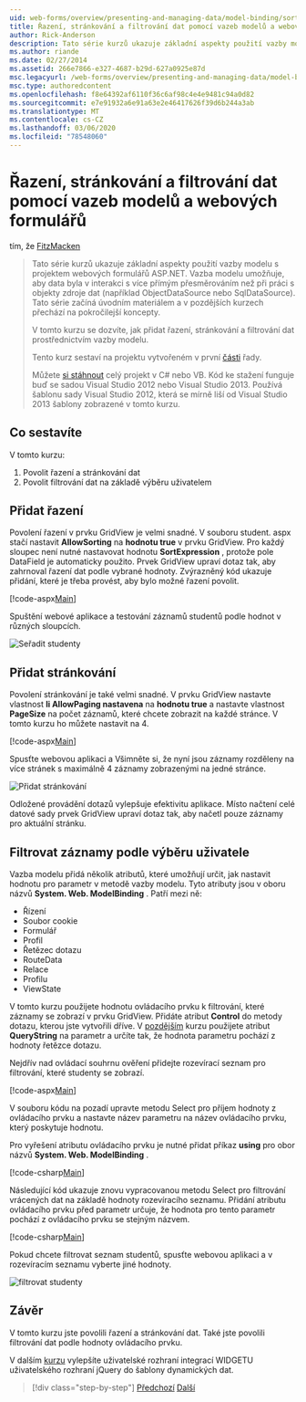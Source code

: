 ```yaml
---
uid: web-forms/overview/presenting-and-managing-data/model-binding/sorting-paging-and-filtering-data
title: Řazení, stránkování a filtrování dat pomocí vazeb modelů a webových formulářů | Microsoft Docs
author: Rick-Anderson
description: Tato série kurzů ukazuje základní aspekty použití vazby modelu s projektem webových formulářů ASP.NET. Vazba modelu umožňuje interakci dat více-...
ms.author: riande
ms.date: 02/27/2014
ms.assetid: 266e7866-e327-4687-b29d-627a0925e87d
msc.legacyurl: /web-forms/overview/presenting-and-managing-data/model-binding/sorting-paging-and-filtering-data
msc.type: authoredcontent
ms.openlocfilehash: f8e64392af6110f36c6af98c4e4e9481c94a0d82
ms.sourcegitcommit: e7e91932a6e91a63e2e46417626f39d6b244a3ab
ms.translationtype: MT
ms.contentlocale: cs-CZ
ms.lasthandoff: 03/06/2020
ms.locfileid: "78548060"
---
```

# <a name="sorting-paging-and-filtering-data-with-model-binding-and-web-forms"></a>Řazení, stránkování a filtrování dat pomocí vazeb modelů a webových formulářů

tím, že [FitzMacken](https://github.com/tfitzmac)

> Tato série kurzů ukazuje základní aspekty použití vazby modelu s projektem webových formulářů ASP.NET. Vazba modelu umožňuje, aby data byla v interakci s více přímým přesměrováním než při práci s objekty zdroje dat (například ObjectDataSource nebo SqlDataSource). Tato série začíná úvodním materiálem a v pozdějších kurzech přechází na pokročilejší koncepty.
> 
> V tomto kurzu se dozvíte, jak přidat řazení, stránkování a filtrování dat prostřednictvím vazby modelu.
> 
> Tento kurz sestaví na projektu vytvořeném v první [části](retrieving-data.md) řady.
> 
> Můžete [si stáhnout](https://go.microsoft.com/fwlink/?LinkId=286116) celý projekt v C# nebo VB. Kód ke stažení funguje buď se sadou Visual Studio 2012 nebo Visual Studio 2013. Používá šablonu sady Visual Studio 2012, která se mírně liší od Visual Studio 2013 šablony zobrazené v tomto kurzu.

## <a name="what-youll-build"></a>Co sestavíte

V tomto kurzu:

1. Povolit řazení a stránkování dat
2. Povolit filtrování dat na základě výběru uživatelem

## <a name="add-sorting"></a>Přidat řazení

Povolení řazení v prvku GridView je velmi snadné. V souboru student. aspx stačí nastavit **AllowSorting** na **hodnotu true** v prvku GridView. Pro každý sloupec není nutné nastavovat hodnotu **SortExpression** , protože pole DataField je automaticky použito. Prvek GridView upraví dotaz tak, aby zahrnoval řazení dat podle vybrané hodnoty. Zvýrazněný kód ukazuje přidání, které je třeba provést, aby bylo možné řazení povolit.

[!code-aspx[Main](sorting-paging-and-filtering-data/samples/sample1.aspx?highlight=5)]

Spuštění webové aplikace a testování záznamů studentů podle hodnot v různých sloupcích.

![Seřadit studenty](sorting-paging-and-filtering-data/_static/image2.png)

## <a name="add-paging"></a>Přidat stránkování

Povolení stránkování je také velmi snadné. V prvku GridView nastavte vlastnost **li AllowPaging nastavena** na **hodnotu true** a nastavte vlastnost **PageSize** na počet záznamů, které chcete zobrazit na každé stránce. V tomto kurzu ho můžete nastavit na 4.

[!code-aspx[Main](sorting-paging-and-filtering-data/samples/sample2.aspx?highlight=5)]

Spusťte webovou aplikaci a Všimněte si, že nyní jsou záznamy rozděleny na více stránek s maximálně 4 záznamy zobrazenými na jedné stránce.

![Přidat stránkování](sorting-paging-and-filtering-data/_static/image4.png)

Odložené provádění dotazů vylepšuje efektivitu aplikace. Místo načtení celé datové sady prvek GridView upraví dotaz tak, aby načetl pouze záznamy pro aktuální stránku.

## <a name="filter-records-by-user-selection"></a>Filtrovat záznamy podle výběru uživatele

Vazba modelu přidá několik atributů, které umožňují určit, jak nastavit hodnotu pro parametr v metodě vazby modelu. Tyto atributy jsou v oboru názvů **System. Web. ModelBinding** . Patří mezi ně:

- Řízení
- Soubor cookie
- Formulář
- Profil
- Řetězec dotazu
- RouteData
- Relace
- Profilu
- ViewState

V tomto kurzu použijete hodnotu ovládacího prvku k filtrování, které záznamy se zobrazí v prvku GridView. Přidáte atribut **Control** do metody dotazu, kterou jste vytvořili dříve. V [pozdějším](using-query-string-values-to-retrieve-data.md) kurzu použijete atribut **QueryString** na parametr a určíte tak, že hodnota parametru pochází z hodnoty řetězce dotazu.

Nejdřív nad ovládací souhrnu ověření přidejte rozevírací seznam pro filtrování, které studenty se zobrazí.

[!code-aspx[Main](sorting-paging-and-filtering-data/samples/sample3.aspx?highlight=3-11)]

V souboru kódu na pozadí upravte metodu Select pro příjem hodnoty z ovládacího prvku a nastavte název parametru na název ovládacího prvku, který poskytuje hodnotu.

Pro vyřešení atributu ovládacího prvku je nutné přidat příkaz **using** pro obor názvů **System. Web. ModelBinding** .

[!code-csharp[Main](sorting-paging-and-filtering-data/samples/sample4.cs)]

Následující kód ukazuje znovu vypracovanou metodu Select pro filtrování vrácených dat na základě hodnoty rozevíracího seznamu. Přidání atributu ovládacího prvku před parametr určuje, že hodnota pro tento parametr pochází z ovládacího prvku se stejným názvem.

[!code-csharp[Main](sorting-paging-and-filtering-data/samples/sample5.cs)]

Pokud chcete filtrovat seznam studentů, spusťte webovou aplikaci a v rozevíracím seznamu vyberte jiné hodnoty.

![filtrovat studenty](sorting-paging-and-filtering-data/_static/image6.png)

## <a name="conclusion"></a>Závěr

V tomto kurzu jste povolili řazení a stránkování dat. Také jste povolili filtrování dat podle hodnoty ovládacího prvku.

V dalším [kurzu](integrating-jquery-ui.md) vylepšíte uživatelské rozhraní integrací WIDGETU uživatelského rozhraní jQuery do šablony dynamických dat.

> [!div class="step-by-step"]
> [Předchozí](updating-deleting-and-creating-data.md)
> [Další](integrating-jquery-ui.md)
